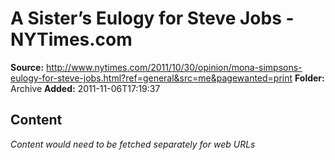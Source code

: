 # A Sister’s Eulogy for Steve Jobs - NYTimes.com

**Source:** http://www.nytimes.com/2011/10/30/opinion/mona-simpsons-eulogy-for-steve-jobs.html?ref=general&src=me&pagewanted=print
**Folder:** Archive
**Added:** 2011-11-06T17:19:37




## Content
*Content would need to be fetched separately for web URLs*
